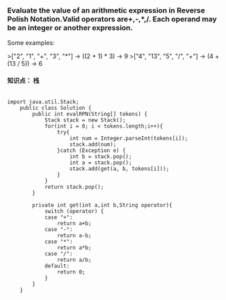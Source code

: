 ### Evaluate the value of an arithmetic expression in Reverse Polish Notation.Valid operators are+,-,*,/. Each operand may be an integer or another expression.
<p> Some examples:</p>
>["2", "1", "+", "3", "*"] -> ((2 + 1) * 3) -> 9
>["4", "13", "5", "/", "+"] -> (4 + (13 / 5)) -> 6

#### 知识点： 栈

<pre><code>
import java.util.Stack;
    public class Solution {
        public int evalRPN(String[] tokens) {
            Stack<Integer> stack = new Stack<Integer>();
            for(int i = 0; i < tokens.length;i++){
                try{
                    int num = Integer.parseInt(tokens[i]);
                    stack.add(num);
                }catch (Exception e) {
                    int b = stack.pop();
                    int a = stack.pop();
                    stack.add(get(a, b, tokens[i]));
                }
            }
            return stack.pop();
        }
        
        private int get(int a,int b,String operator){
            switch (operator) {
            case "+":
                return a+b;
            case "-":
                return a-b;
            case "*":
                return a*b;
            case "/":
                return a/b;
            default:
                return 0;
            }
        }
    }
</code></pre>
